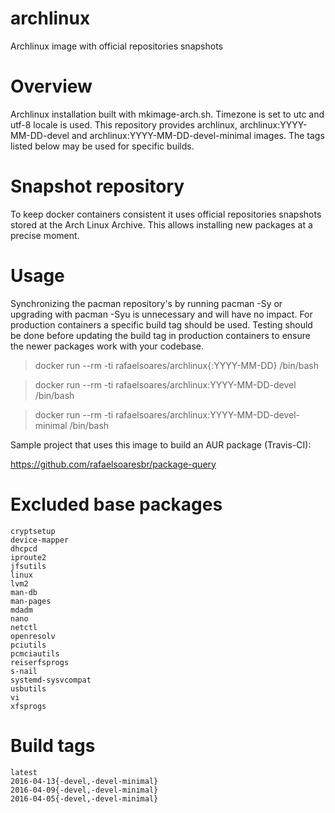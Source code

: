 # archlinux
Archlinux image with official repositories snapshots

# Overview
Archlinux installation built with mkimage-arch.sh.
Timezone is set to utc and utf-8 locale is used.
This repository provides archlinux, archlinux:YYYY-MM-DD-devel and archlinux:YYYY-MM-DD-devel-minimal images. The tags listed below may be used for specific builds.

# Snapshot repository
To keep docker containers consistent it uses official repositories snapshots stored at the Arch Linux Archive.
This allows installing new packages at a precise moment.

# Usage

Synchronizing the pacman repository's by running pacman -Sy or upgrading with pacman -Syu is unnecessary and will have no impact.
For production containers a specific build tag should be used. Testing should be done before updating the build tag in production containers to ensure the newer packages work with your codebase.

>docker run --rm -ti rafaelsoares/archlinux{:YYYY-MM-DD} /bin/bash

>docker run --rm -ti rafaelsoares/archlinux:YYYY-MM-DD-devel /bin/bash

>docker run --rm -ti rafaelsoares/archlinux:YYYY-MM-DD-devel-minimal /bin/bash

Sample project that uses this image to build an AUR package (Travis-CI):

https://github.com/rafaelsoaresbr/package-query

# Excluded base packages
    cryptsetup
    device-mapper
    dhcpcd
    iproute2
    jfsutils
    linux
    lvm2
    man-db
    man-pages
    mdadm
    nano
    netctl
    openresolv
    pciutils
    pcmciautils
    reiserfsprogs
    s-nail
    systemd-sysvcompat
    usbutils
    vi
    xfsprogs

# Build tags

    latest
    2016-04-13{-devel,-devel-minimal}
    2016-04-09{-devel,-devel-minimal}
    2016-04-05{-devel,-devel-minimal}
